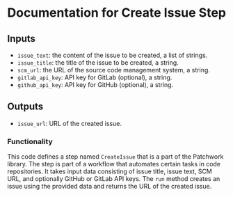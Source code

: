 # Documentation for Create Issue Step

## Inputs
- `issue_text`: the content of the issue to be created, a list of strings.
- `issue_title`: the title of the issue to be created, a string.
- `scm_url`: the URL of the source code management system, a string.
- `gitlab_api_key`: API key for GitLab (optional), a string.
- `github_api_key`: API key for GitHub (optional), a string.

## Outputs
- `issue_url`: URL of the created issue.

### Functionality
This code defines a step named `CreateIssue` that is a part of the Patchwork library. The step is part of a workflow that automates certain tasks in code repositories. It takes input data consisting of issue title, issue text, SCM URL, and optionally GitHub or GitLab API keys. The `run` method creates an issue using the provided data and returns the URL of the created issue.